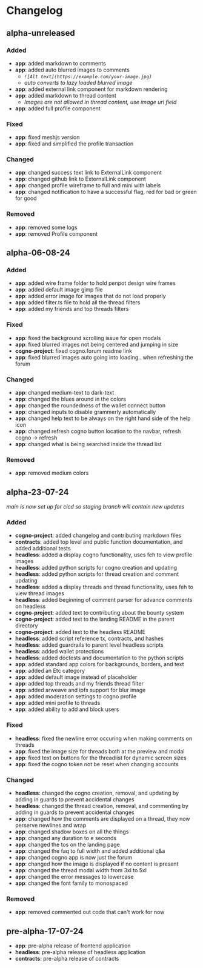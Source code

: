 # Changelog

## alpha-unreleased

### Added

- **app**: added markdown to comments
- **app**: added auto blurred images to comments
  - *```![Alt text](https://example.com/your-image.jpg)```*
  - *auto converts to lazy loaded blurred image*
- **app**: added external link component for markdown rendering
- **app**: added markdown to thread content
  - *Images are not allowed in thread content, use image url field*
- **app**: added full profile component


### Fixed

- **app**: fixed meshjs version
- **app**: fixed and simplified the profile transaction

### Changed

- **app**: changed success text link to ExternalLink component
- **app**: changed github link to ExternalLink component
- **app**: changed profile wireframe to full and mini with labels
- **app**: changed notification to have a successful flag, red for bad or green for good

### Removed

- **app**: removed some logs
- **app**: removed Profile component


## alpha-06-08-24

### Added

- **app**: added wire frame folder to hold penpot design wire frames
- **app**: added default image gimp file
- **app**: added error image for images that do not load properly
- **app**: added filter.ts file to hold all the thread filters
- **app**: added my friends and top threads filters

### Fixed

- **app**: fixed the background scrolling issue for open modals
- **app**: fixed blurred images not being centered and jumping in size
- **cogno-project**: fixed cogno.forum readme link
- **app**: fixed blurred images auto going into loading.. when refreshing the forum

### Changed

- **app**: changed medium-text to dark-text
- **app**: changed the blues around in the colors
- **app**: changed the roundedness of the wallet connect button
- **app**: changed inputs to disable grammerly automatically
- **app**: changed help text to be always on the right hand side of the help icon
- **app**: changed refresh cogno button location to the navbar, refresh cogno -> refresh
- **app**: changed what is being searched inside the thread list

### Removed

- **app**: removed medium colors

## alpha-23-07-24

*main is now set up for cicd so staging branch will contain new updates*

### Added

- **cogno-project**: added changelog and contributing markdown files
- **contracts**: added top level and public function documentation, and added additional tests
- **headless**: added a display cogno functionality, uses feh to view profile images
- **headless**: added python scripts for cogno creation and updating
- **headless**: added python scripts for thread creation and comment updating
- **headless**: added a display threads and thread functionality, uses feh to view thread images
- **headless**: added beginning of comment parser for advance comments on headless
- **cogno-project**: added text to contributing about the bounty system
- **cogno-project**: added text to the landing README in the parent directory
- **cogno-project**: added text to the headless README
- **headless**: added script reference tx, contracts, and hashes
- **headless**: added guardrails to parent level headless scripts
- **headless**: added wallet protections
- **headless**: added doctests and documentation to the python scripts
- **app**: added standard app colors for backgrounds, borders, and text
- **app**: added an Etc category
- **app**: added default image instead of placeholder
- **app**: added top threads and my friends thread filter
- **app**: added arweave and ipfs support for blur image
- **app**: added moderation settings to cogno profile
- **app**: added mini profile to threads
- **app**: added ability to add and block users

### Fixed

- **headless**: fixed the newline error occuring when making comments on threads
- **app**: fixed the image size for threads both at the preview and modal
- **app**: fixed text on buttons for the threadlist for dynamic screen sizes
- **app**: fixed the cogno token not be reset when changing accounts

### Changed

- **headless**: changed the cogno creation, removal, and updating by adding in guards to prevent accidental changes
- **headless**: changed the thread creation, removal, and commenting by adding in guards to prevent accidental changes
- **app**: changed how the comments are displayed on a thread, they now perserve newlines and wrap
- **app**: changed shadow boxes on all the things
- **app**: changed any duration to e seconds
- **app**: changed the tos on the landing page
- **app**: changed the faq to full width and added additional q&a
- **app**: changed cogno app is now just the forum
- **app**: changed how the image is displayed if no content is present
- **app**: changed the thread modal width from 3xl to 5xl
- **app**: changed the error messages to lowercase
- **app**: changed the font family to monospaced

### Removed

- **app**: removed commented out code that can't work for now

## pre-alpha-17-07-24

- **app**: pre-alpha release of frontend application
- **headless**: pre-alpha release of headless application
- **contracts**: pre-alpha release of contracts
